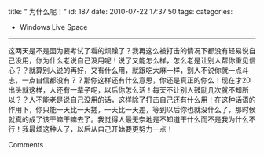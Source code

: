 title: " 为什么呢！"
id: 187
date: 2010-07-22 17:37:50
tags: 
categories: 
- Windows Live Space
---


这两天是不是因为要考试了看的烦躁了？我再这么被打击的情况下都没有轻易说自己没用，你为什么老说自己没用呢！说了又能怎么样，怎么老是让别人帮你重见信心？？就算别人说的再好，又有什么用，就跟吃大麻一样，别人不说你就一点斗志，一点自信都没有？？那你这样还有什么意思，你还是真正的你么！现在才20出头就这样，人还有一辈子呢，以后你怎么活！每天不让别人鼓励几次就不知所以？？人不能老是说自己没用的话，这样除了打击自己还有什么用！在这种话语的作用下，你只能一天比一天搓，一天比一天差，等到以后你也就没什么了，那时候就真的成了该干嘛干嘛去了。我觉得人最无奈地是不知道干什么而不是我为什么不行！我最烦这种人了，以后从自己开始要更努力一点！

Comments
